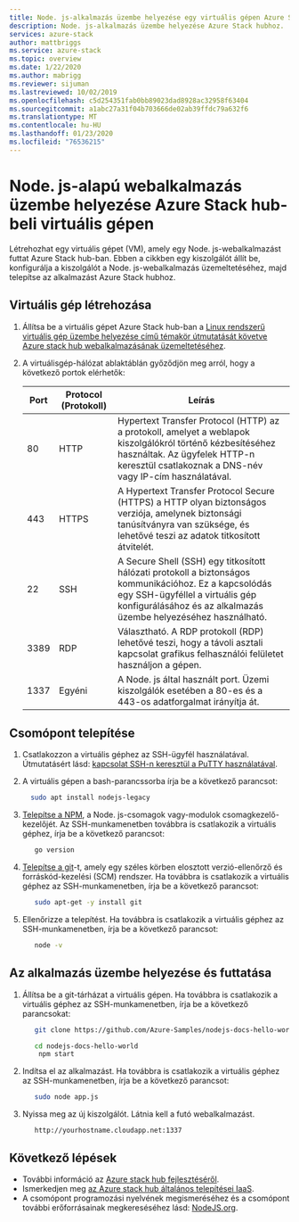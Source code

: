 ```yaml
---
title: Node. js-alkalmazás üzembe helyezése egy virtuális gépen Azure Stack hub-ban | Microsoft Docs
description: Node. js-alkalmazás üzembe helyezése Azure Stack hubhoz.
services: azure-stack
author: mattbriggs
ms.service: azure-stack
ms.topic: overview
ms.date: 1/22/2020
ms.author: mabrigg
ms.reviewer: sijuman
ms.lastreviewed: 10/02/2019
ms.openlocfilehash: c5d254351fab0bb89023dad8928ac32958f63404
ms.sourcegitcommit: a1abc27a31f04b703666de02ab39ffdc79a632f6
ms.translationtype: MT
ms.contentlocale: hu-HU
ms.lasthandoff: 01/23/2020
ms.locfileid: "76536215"
---
```

# <a name="deploy-a-nodejs-web-app-to-a-vm-in-azure-stack-hub"></a>Node. js-alapú webalkalmazás üzembe helyezése Azure Stack hub-beli virtuális gépen

Létrehozhat egy virtuális gépet (VM), amely egy Node. js-webalkalmazást futtat Azure Stack hub-ban. Ebben a cikkben egy kiszolgálót állít be, konfigurálja a kiszolgálót a Node. js-webalkalmazás üzemeltetéséhez, majd telepítse az alkalmazást Azure Stack hubhoz.

## <a name="create-a-vm"></a>Virtuális gép létrehozása

1. Állítsa be a virtuális gépet Azure Stack hub-ban a [Linux rendszerű virtuális gép üzembe helyezése című témakör útmutatását követve Azure stack hub webalkalmazásának üzemeltetéséhez](azure-stack-dev-start-howto-deploy-linux.md).

2. A virtuálisgép-hálózat ablaktáblán győződjön meg arról, hogy a következő portok elérhetők:

    | Port | Protocol (Protokoll) | Leírás |
    | --- | --- | --- |
    | 80 | HTTP | Hypertext Transfer Protocol (HTTP) az a protokoll, amelyet a weblapok kiszolgálókról történő kézbesítéséhez használtak. Az ügyfelek HTTP-n keresztül csatlakoznak a DNS-név vagy IP-cím használatával. |
    | 443 | HTTPS | A Hypertext Transfer Protocol Secure (HTTPS) a HTTP olyan biztonságos verziója, amelynek biztonsági tanúsítványra van szüksége, és lehetővé teszi az adatok titkosított átvitelét. |
    | 22 | SSH | A Secure Shell (SSH) egy titkosított hálózati protokoll a biztonságos kommunikációhoz. Ez a kapcsolódás egy SSH-ügyféllel a virtuális gép konfigurálásához és az alkalmazás üzembe helyezéséhez használható. |
    | 3389 | RDP | Választható. A RDP protokoll (RDP) lehetővé teszi, hogy a távoli asztali kapcsolat grafikus felhasználói felületet használjon a gépen.   |
    | 1337 | Egyéni | A Node. js által használt port. Üzemi kiszolgálók esetében a 80-es és a 443-os adatforgalmat irányítja át. |

## <a name="install-node"></a>Csomópont telepítése

1. Csatlakozzon a virtuális géphez az SSH-ügyfél használatával. Útmutatásért lásd: [kapcsolat SSH-n keresztül a PuTTY használatával](azure-stack-dev-start-howto-ssh-public-key.md#connect-with-ssh-by-using-putty).

1. A virtuális gépen a bash-parancssorba írja be a következő parancsot:

    ```bash  
      sudo apt install nodejs-legacy
    ```

2. [Telepítse a NPM](https://www.npmjs.com/), a Node. js-csomagok vagy-modulok csomagkezelő-kezelőjét. Az SSH-munkamenetben továbbra is csatlakozik a virtuális géphez, írja be a következő parancsot:

    ```bash  
       go version
    ```

3. [Telepítse a git](https://git-scm.com)-t, amely egy széles körben elosztott verzió-ellenőrző és forráskód-kezelési (SCM) rendszer. Ha továbbra is csatlakozik a virtuális géphez az SSH-munkamenetben, írja be a következő parancsot:

    ```bash  
       sudo apt-get -y install git
    ```

3. Ellenőrizze a telepítést. Ha továbbra is csatlakozik a virtuális géphez az SSH-munkamenetben, írja be a következő parancsot:

    ```bash  
       node -v
    ```

## <a name="deploy-and-run-the-app"></a>Az alkalmazás üzembe helyezése és futtatása

1. Állítsa be a git-tárházat a virtuális gépen. Ha továbbra is csatlakozik a virtuális géphez az SSH-munkamenetben, írja be a következő parancsokat:

    ```bash  
       git clone https://github.com/Azure-Samples/nodejs-docs-hello-world.git
    
       cd nodejs-docs-hello-world
        npm start
    ```

2. Indítsa el az alkalmazást. Ha továbbra is csatlakozik a virtuális géphez az SSH-munkamenetben, írja be a következő parancsot:

    ```bash  
       sudo node app.js
    ```

3. Nyissa meg az új kiszolgálót. Látnia kell a futó webalkalmazást.

    ```HTTP  
       http://yourhostname.cloudapp.net:1337
    ```

## <a name="next-steps"></a>Következő lépések

- További információ az [Azure stack hub fejlesztéséről](azure-stack-dev-start.md).
- Ismerkedjen meg [az Azure stack hub általános telepítései IaaS](azure-stack-dev-start-deploy-app.md).
- A csomópont programozási nyelvének megismeréséhez és a csomópont további erőforrásainak megkereséséhez lásd: [NodeJS.org](https://nodejs.org).
